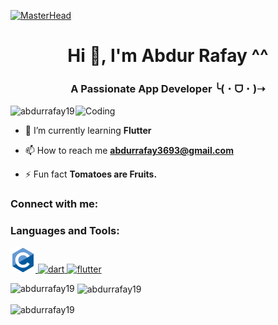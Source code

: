 [![MasterHead](https://miro.medium.com/v2/resize:fit:1358/1*aniyNTcHORbvDiLGUzJSsQ.gif)](https://github.com/Abdurrafay19)
<h1 align="center">Hi 👋, I'm Abdur Rafay ^^</h1>
<h3 align="center">A Passionate App Developer ╰⁠(⁠ ⁠･⁠ ⁠ᗜ⁠ ⁠･⁠ ⁠)⁠➝</h3>
<img align="right" alt="Coding" width="400" src="https://camo.githubusercontent.com/86dd7103ef0de4a8e68fd54fcd9eadd7fdb66ea554d564c1c0c71b50feaa6d46/68747470733a2f2f6d69722d73332d63646e2d63662e626568616e63652e6e65742f70726f6a6563745f6d6f64756c65732f313430305f6f70745f312f3765653233623134333538343330372e363237643130353938333261652e676966">

<p align="left"> <img src="https://komarev.com/ghpvc/?username=abdurrafay19&label=Profile%20views&color=063756&style=flat" alt="abdurrafay19" /> </p>

- 🌱 I’m currently learning **Flutter**

- 📫 How to reach me **abdurrafay3693@gmail.com**

- ⚡ Fun fact **Tomatoes are Fruits.**

<h3 align="left">Connect with me:</h3>
<p align="left">
</p>

<h3 align="left">Languages and Tools:</h3>
<p align="left"> <a href="https://www.cprogramming.com/" target="_blank" rel="noreferrer"> <img src="https://raw.githubusercontent.com/devicons/devicon/master/icons/c/c-original.svg" alt="c" width="40" height="40"/> </a> <a href="https://dart.dev" target="_blank" rel="noreferrer"> <img src="https://www.vectorlogo.zone/logos/dartlang/dartlang-icon.svg" alt="dart" width="40" height="40"/> </a> <a href="https://flutter.dev" target="_blank" rel="noreferrer"> <img src="https://www.vectorlogo.zone/logos/flutterio/flutterio-icon.svg" alt="flutter" width="40" height="40"/> </a> </p>

<p><img align="left" src="https://github-readme-stats.vercel.app/api/top-langs?username=abdurrafay19&show_icons=true&theme=dark&locale=en&layout=compact" alt="abdurrafay19" /></p>

<p>&nbsp;<img align="center" src="https://github-readme-stats.vercel.app/api?username=abdurrafay19&show_icons=true&theme=dark&locale=en" alt="abdurrafay19" /></p>

<p><img align="center" src="https://github-readme-streak-stats.herokuapp.com/?user=abdurrafay19&theme=dark" alt="abdurrafay19" /></p>
